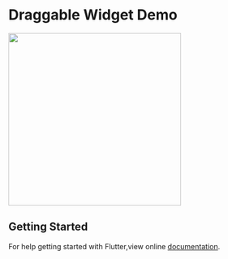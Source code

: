 # Draggable Widget Demo

<img src = "https://user-images.githubusercontent.com/40803579/56090094-13796c80-5ebf-11e9-9d05-0648b4b69c13.gif" width = "340">

## Getting Started

For help getting started with Flutter,view online [documentation](https://flutter.dev).
